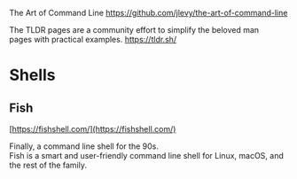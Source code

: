 The Art of Command Line
https://github.com/jlevy/the-art-of-command-line

The TLDR pages are a community effort to simplify the beloved man pages with practical examples.
https://tldr.sh/

# Shells

## Fish

[https://fishshell.com/](https://fishshell.com/)

Finally, a command line shell for the 90s.   
Fish is a smart and user-friendly command line shell for Linux, macOS, and the rest of the family.